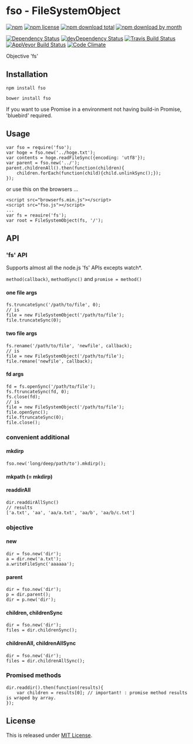 fso - FileSystemObject
==========================

[![npm](https://img.shields.io/npm/v/fso.svg)](https://www.npmjs.com/package/fso)
[![npm license](https://img.shields.io/npm/l/fso.svg)](https://www.npmjs.com/package/fso)
[![npm download total](https://img.shields.io/npm/dt/fso.svg)](https://www.npmjs.com/package/fso)
[![npm download by month](https://img.shields.io/npm/dm/fso.svg)](https://www.npmjs.com/package/fso)

[![Dependency Status](https://david-dm.org/Narazaka/fso.svg)](https://david-dm.org/Narazaka/fso)
[![devDependency Status](https://david-dm.org/Narazaka/fso/dev-status.svg)](https://david-dm.org/Narazaka/fso#info=devDependencies)
[![Travis Build Status](https://travis-ci.org/Narazaka/fso.svg)](https://travis-ci.org/Narazaka/fso)
[![AppVeyor Build Status](https://ci.appveyor.com/api/projects/status/github/Narazaka/fso?svg=true)](https://ci.appveyor.com/project/Narazaka/fso)
[![Code Climate](https://codeclimate.com/github/Narazaka/fso/badges/gpa.svg)](https://codeclimate.com/github/Narazaka/fso)

Objective 'fs'

Installation
--------------------------

    npm install fso

    bower install fso

If you want to use Promise in a environment not having build-in Promise, 'bluebird' required.

Usage
--------------------------

    var fso = require('fso');
    var hoge = fso.new('../hoge.txt');
    var contents = hoge.readFileSync({encoding: 'utf8'});
    var parent = fso.new('../');
    parent.childrenAll().then(function(children){
    	children.forEach(function(child){child.unlinkSync();});
    });

or use this on the browsers ...

    <script src="browserfs.min.js"></script>
    <script src="fso.js"></script>
    ...
    var fs = reauire('fs');
    var root = FileSystemObject(fs, '/');

API
--------------------------

### 'fs' API

Supports almost all the node.js 'fs' APIs excepts watch*.

`method(callback)`, `methodSync()` and `promise = method()`

#### one file args

    fs.truncateSync('/path/to/file', 0);
    // is
    file = new FileSystemObject('/path/to/file');
    file.truncateSync(0);

#### two file args

    fs.rename('/path/to/file', 'newfile', callback);
    // is
    file = new FileSystemObject('/path/to/file');
    file.remane('newfile', callback);

#### fd args

    fd = fs.openSync('/path/to/file');
    fs.ftruncateSync(fd, 0);
    fs.close(fd);
    // is
    file = new FileSystemObject('/path/to/file');
    file.openSync();
    file.ftruncateSync(0);
    file.close();

### convenient additional

#### mkdirp

    fso.new('long/deep/path/to').mkdirp();

#### mkpath (= mkdirp)

#### readdirAll

    dir.readdirAllSync()
    // results
    ['a.txt', 'aa', 'aa/a.txt', 'aa/b', 'aa/b/c.txt']

### objective

#### new

    dir = fso.new('dir');
    a = dir.new('a.txt');
    a.writeFileSync('aaaaaa');

#### parent

    dir = fso.new('dir');
    p = dir.parent();
    dir = p.new('dir');

#### children, childrenSync

    dir = fso.new('dir');
    files = dir.childrenSync();

#### childrenAll, childrenAllSync

    dir = fso.new('dir');
    files = dir.childrenAllSync();

### Promised methods

    dir.readdir().then(function(results){
    	var children = results[0]; // important! : promise method results is wraped by array.
    });

License
--------------------------

This is released under [MIT License](http://narazaka.net/license/MIT?2014).
